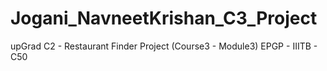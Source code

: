 # Jogani_NavneetKrishan_C3_Project
 upGrad C2 - Restaurant Finder Project (Course3 - Module3) EPGP - IIITB - C50
